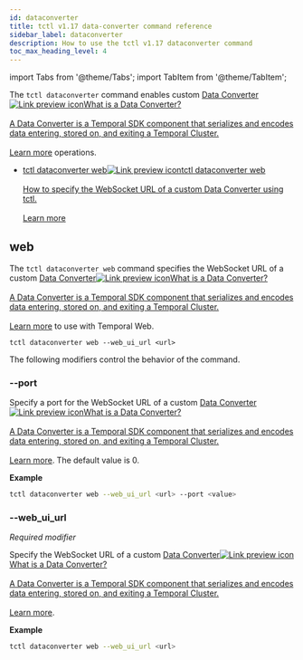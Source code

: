 ```yaml
---
id: dataconverter
title: tctl v1.17 data-converter command reference
sidebar_label: dataconverter
description: How to use the tctl v1.17 dataconverter command
toc_max_heading_level: 4
---
```


<!-- THIS FILE IS GENERATED. DO NOT EDIT THIS FILE DIRECTLY -->

import Tabs from '@theme/Tabs';
import TabItem from '@theme/TabItem';

The `tctl dataconverter` command enables custom <a class="tdlp" href="/security#data-converter">Data Converter<span class="tdlpiw"><img src="/img/link-preview-icon.svg" alt="Link preview icon" /></span><span class="tdlpc"><span class="tdlppt">What is a Data Converter?</span><br /><br /><span class="tdlppd">A Data Converter is a Temporal SDK component that serializes and encodes data entering, stored on, and exiting a Temporal Cluster.</span><span class="tdlplm"><br /><br /><a class="tdlplma" href="/security#data-converter">Learn more</a></span></span></a> operations.

- <a class="tdlp" href="#web">tctl dataconverter web<span class="tdlpiw"><img src="/img/link-preview-icon.svg" alt="Link preview icon" /></span><span class="tdlpc"><span class="tdlppt">tctl dataconverter web</span><br /><br /><span class="tdlppd">How to specify the WebSocket URL of a custom Data Converter using tctl.</span><span class="tdlplm"><br /><br /><a class="tdlplma" href="#web">Learn more</a></span></span></a>

## web

The `tctl dataconverter web` command specifies the WebSocket URL of a custom <a class="tdlp" href="/security#data-converter">Data Converter<span class="tdlpiw"><img src="/img/link-preview-icon.svg" alt="Link preview icon" /></span><span class="tdlpc"><span class="tdlppt">What is a Data Converter?</span><br /><br /><span class="tdlppd">A Data Converter is a Temporal SDK component that serializes and encodes data entering, stored on, and exiting a Temporal Cluster.</span><span class="tdlplm"><br /><br /><a class="tdlplma" href="/security#data-converter">Learn more</a></span></span></a> to use with Temporal Web.

`tctl dataconverter web --web_ui_url <url>`

The following modifiers control the behavior of the command.

### --port

Specify a port for the WebSocket URL of a custom <a class="tdlp" href="/security#data-converter">Data Converter<span class="tdlpiw"><img src="/img/link-preview-icon.svg" alt="Link preview icon" /></span><span class="tdlpc"><span class="tdlppt">What is a Data Converter?</span><br /><br /><span class="tdlppd">A Data Converter is a Temporal SDK component that serializes and encodes data entering, stored on, and exiting a Temporal Cluster.</span><span class="tdlplm"><br /><br /><a class="tdlplma" href="/security#data-converter">Learn more</a></span></span></a>.
The default value is 0.

**Example**

```bash
tctl dataconverter web --web_ui_url <url> --port <value>
```

### --web_ui_url

_Required modifier_

Specify the WebSocket URL of a custom <a class="tdlp" href="/security#data-converter">Data Converter<span class="tdlpiw"><img src="/img/link-preview-icon.svg" alt="Link preview icon" /></span><span class="tdlpc"><span class="tdlppt">What is a Data Converter?</span><br /><br /><span class="tdlppd">A Data Converter is a Temporal SDK component that serializes and encodes data entering, stored on, and exiting a Temporal Cluster.</span><span class="tdlplm"><br /><br /><a class="tdlplma" href="/security#data-converter">Learn more</a></span></span></a>.

**Example**

```bash
tctl dataconverter web --web_ui_url <url>
```

